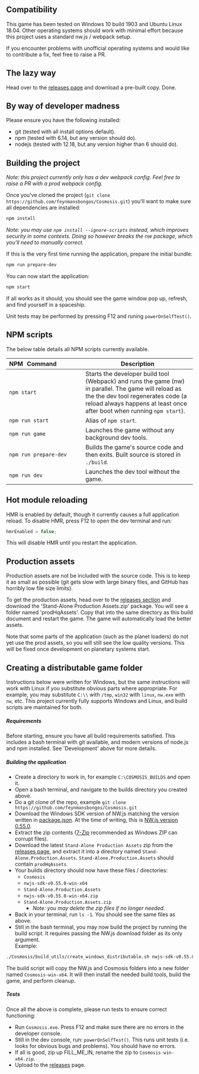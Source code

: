 ## Compatibility
This game has been tested on Windows 10 build 1903 and Ubuntu Linux 18.04.
Other operating systems should work with minimal effort because this project
uses a standard nw.js / webpack setup.

If you encounter problems with unofficial operating systems and would like to
contribute a fix, feel free to raise a PR.

## The lazy way
Head over to the [releases page](https://github.com/feynmansbongos/Cosmosis/releases)
and download a pre-built copy. Done.

## By way of developer madness
Please ensure you have the following installed:
* git (tested with all install options default).
* npm (tested with 6.14, but any version should do).
* nodejs (tested with 12.18, but any version higher than 6 should do).

## Building the project
_Note: this project currently only has a dev webpack config. Feel free to raise
a PR with a prod webpack config._

Once you've cloned the project
(`git clone https://github.com/feynmansbongos/Cosmosis.git`)
you'll want to make sure all dependencies are installed:
```bash
npm install
```
_Note: you may use `npm install --ignore-scripts` instead, which improves
security in some contexts. Doing so however breaks the nw package, which you'll
need to manually correct._

If this is the very first time running the application, prepare the initial
bundle:
```bash
npm run prepare-dev
```

You can now start the application:
```bash
npm start
```
If all works as it should, you should see the game window pop up, refresh, and
find yourself in a spaceship.

Unit tests may be performed by pressing F12 and runing `powerOnSelfTest()`.

## NPM scripts
The below table details all NPM scripts currently available.

| NPM Command        | Description                                 |
| --------------------- | ------------------------------------------------------ |
| `npm start`           | Starts the developer build tool (Webpack) and runs the game (nw) in parallel. The game will reload as the the dev tool regenerates code (a reload always happens at least once after boot when running `npm start`).
| `npm run start`       | Alias of `npm start`.
| `npm run game`        | Launches the game without any background dev tools.
| `npm run prepare-dev` | Builds the game's source code and then exits. Built source is stored in `./build`.
| `npm run dev`         | Launches the dev tool without the game.

## Hot module reloading
HMR is enabled by default, though it currently causes a full application
reload. To disable HMR, press F12 to open the dev terminal and run:
```javascript
hmrEnabled = false;
```
This will disable HMR until you restart the application.

## Production assets
Production assets are not be included with the source code. This is to keep it
as small as possible (git gets slow with large binary files, and GitHub has
horribly low file size limits).

To get the production assets, head over to the
[releases section](https://github.com/feynmansbongos/Cosmosis/releases) and
download the 'Stand-Alone Production Assets.zip' package. You will see a folder
named 'prodHqAssets'. Copy that into the same directory as this build document
and restart the game. The game will automatically load the better assets.

Note that some parts of the application (such as the planet loaders) do not yet
use the prod assets, so you will still see the low quality versions. This will
be fixed once development on planetary systems start.


## Creating a distributable game folder
Instructions below were written for Windows, but the same instructions will
work with Linux if you substitute obvious parts where appropriate. For example,
you may substitute `C:\\` with `/tmp`, `win32` with `linux`, `nw.exe` with
`nw`, etc. This project currently fully supports Windows and Linux, and build
scripts are maintained for both.

##### Requirements
Before starting, ensure you have all build requirements satisfied. This
includes a bash terminal with git available, and modern versions of node.js and
npm installed. See 'Development' above for more details.

##### Building the application
* Create a directory to work in, for example `C:\COSMOSIS_BUILDS` and open it.
* Open a bash terminal, and navigate to the builds directory you created above.
* Do a git clone of the repo, example `git clone https://github.com/feynmansbongos/Cosmosis.git`
* Download the Windows SDK version of NW.js matching the version written in
  [package.json](package.json). At the time of writing, this is
  [NW.js version 0.55.0](https://nwjs.io/blog/v0.55.0/).
* Extract the zip contents ([7-Zip](https://www.7-zip.org/download.html) recommended as Windows ZIP can corrupt files).
* Download the latest `Stand-Alone Production Assets` zip from the [releases page](https://github.com/feynmansbongos/Cosmosis/releases),
  and extract it into a directory named `Stand-Alone.Production.Assets`. `Stand-Alone.Production.Assets` should contain `prodHqAssets`.
* Your builds directory should now have these files / directories:
    * `Cosmosis`
    * `nwjs-sdk-v0.55.0-win-x64`
    * `Stand-Alone.Production.Assets`
    * `nwjs-sdk-v0.55.0-win-x64.zip`
    * `Stand-Alone.Production.Assets.zip`
        * _Note: you may delete the zip files if no longer needed._
* Back in your terminal, run `ls -1`. You should see the same files as above.
* Still in the bash terminal, you may now build the project by running the
  build script. It requires passing the NW.js download folder as its only argument.<br>
  Example:
```bash
./Cosmosis/build_utils/create_windows_distributable.sh nwjs-sdk-v0.55.0-win-x64/nwjs-sdk-v0.55.0-win-x64
```
The build script will copy the NW.js and Cosmosis folders into a new folder
named `Cosmosis-win-x64`. It will then install the needed build tools, build
the game, and perform cleanup.

##### Tests
Once all the above is complete, please run tests to ensure correct functioning:
* Run `Cosmosis.exe`. Press F12 and make sure there are no errors in the
  developer console.
* Still in the dev console, run: `powerOnSelfTest()`. This runs unit tests
  (i.e. looks for obvious bugs and problems). You should have no errors.
* If all is good, zip up FILL_ME_IN, rename the zip to `Cosmosis-win-x64.zip`.
* Upload to the [releases](https://github.com/feynmansbongos/Cosmosis/releases)
  page.
